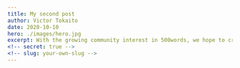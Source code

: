 ```yaml
---
title: My second post
author: Victor Tokaito
date: 2020-10-10
hero: ./images/hero.jpg
excerpt: With the growing community interest in 500words, we hope to create more resources that make it easier for anyone to gain the benefits of this incredible tool.
<!-- secret: true -->
<!-- slug: your-own-slug -->
---
```

<!--
# How to get started

## Rule 1: Just get started

### A lot of people think writing is a big process. This is inherently debilitating. Writing doesn't have to require tons of planning, especially when you're at the beginning. The trick is to just get started. And let the words pour out like a waterfall.

#### Writers aren't born standing up.

##### But they are born with typewriters

###### Metaphorically. Just get clickin' and then you'll be clackin'! -->
